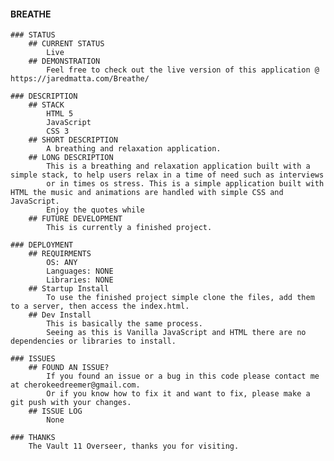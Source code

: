 #### BREATHE

    ### STATUS
        ## CURRENT STATUS
            Live
        ## DEMONSTRATION
            Feel free to check out the live version of this application @ https://jaredmatta.com/Breathe/

    ### DESCRIPTION
        ## STACK
            HTML 5
            JavaScript
            CSS 3
        ## SHORT DESCRIPTION
            A breathing and relaxation application.
        ## LONG DESCRIPTION
            This is a breathing and relaxation application built with a simple stack, to help users relax in a time of need such as interviews 
            or in times os stress. This is a simple application built with HTML the music and animations are handled with simple CSS and JavaScript.
            Enjoy the quotes while 
        ## FUTURE DEVELOPMENT
            This is currently a finished project.

    ### DEPLOYMENT
        ## REQUIRMENTS
            OS: ANY
            Languages: NONE
            Libraries: NONE
        ## Startup Install
            To use the finished project simple clone the files, add them to a server, then access the index.html.
        ## Dev Install 
            This is basically the same process. 
            Seeing as this is Vanilla JavaScript and HTML there are no dependencies or libraries to install.
                
    ### ISSUES
        ## FOUND AN ISSUE?
            If you found an issue or a bug in this code please contact me at cherokeedreemer@gmail.com.
            Or if you know how to fix it and want to fix, please make a git push with your changes.
        ## ISSUE LOG
            None

    ### THANKS
        The Vault 11 Overseer, thanks you for visiting. 